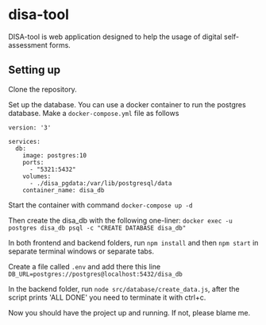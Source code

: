 # disa-tool

DISA-tool is web application designed to help the usage of digital self-assessment forms.

## Setting up
Clone the repository.

Set up the database. You can use a docker container to run the postgres database.
Make a `docker-compose.yml` file as follows
```
version: '3'

services:
  db:
    image: postgres:10
    ports:
      - "5321:5432"
    volumes:
      - ./disa_pgdata:/var/lib/postgresql/data
    container_name: disa_db
```
Start the container with command `docker-compose up -d`

Then create the disa_db with the following one-liner:
`docker exec -u postgres disa_db psql -c "CREATE DATABASE disa_db"`

In both frontend and backend folders, run `npm install` and then `npm start` in separate terminal windows or separate tabs.

Create a file called `.env` and add there this line `DB_URL=postgres://postgres@localhost:5432/disa_db`

In the backend folder, run `node src/database/create_data.js`, after the script prints 'ALL DONE' you need to terminate it with ctrl+c.

Now you should have the project up and running. If not, please blame me.
